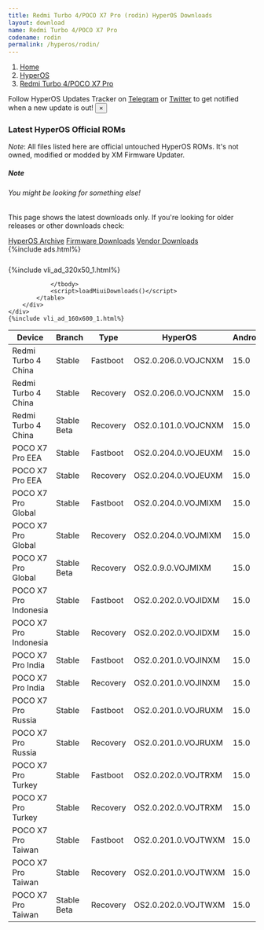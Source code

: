 ```yaml
---
title: Redmi Turbo 4/POCO X7 Pro (rodin) HyperOS Downloads
layout: download
name: Redmi Turbo 4/POCO X7 Pro
codename: rodin
permalink: /hyperos/rodin/
---
```

<nav aria-label="breadcrumb">
    <ol class="breadcrumb">
        <li class="breadcrumb-item"><a href="/">Home</a></li>
        <li class="breadcrumb-item"><a href="/hyperos/">HyperOS</a></li>
        <li class="breadcrumb-item active" aria-current="page"><a href="/hyperos/rodin/">Redmi Turbo 4/POCO X7 Pro</a></li>
    </ol>
</nav>
<div class="alert alert-primary alert-dismissible fade show" role="alert">
    Follow HyperOS Updates Tracker on <a href="https://t.me/MIUIUpdatesTracker" class="alert-link">Telegram</a>
     or <a href="https://twitter.com/MiFwUpdater" class="alert-link">Twitter</a> to get notified when a new update is out!
    <button type="button" class="close" data-dismiss="alert" aria-label="Close">
        <span aria-hidden="true">&times;</span>
    </button>
</div>

### Latest HyperOS Official ROMs
*Note*: All files listed here are official untouched HyperOS ROMs. It's not owned, modified or modded by XM Firmware Updater.
<div class="card">
  <div class="card-body">
    <h5 class="card-title">Note</h5>
    <h6 class="card-subtitle mb-2 text-muted">You might be looking for something else!</h6>
    <p class="card-text">This page shows the latest downloads only.
     If you're looking for older releases or other downloads check:</p>
    <a href="/archive/hyperos/rodin/" class="card-link">HyperOS Archive</a>
    <a href="/firmware/rodin/" class="card-link">Firmware Downloads</a>
    <a href="/vendor/rodin/" class="card-link">Vendor Downloads</a>
  </div>
</div>
{%include ads.html%}
<div class="row justify-content-center">
    <div class="col-10">
        <div class="table-responsive-md" style="margin-top: 25px;">
            {%include vli_ad_320x50_1.html%}
            <table id="miui" class="display dt-responsive nowrap compact table table-striped table-hover table-sm">
                <thead class="thead-dark">
                    <tr>
                        <th data-ref="device">Device</th>
                        <th data-ref="branch">Branch</th>
                        <th data-ref="type">Type</th>
                        <th data-ref="miui">HyperOS</th>
                        <th data-ref="android">Android</th>
                        <th data-ref="size">Size</th>
                        <th data-ref="size">Date</th>
                        <th data-ref="link">Link</th>
                    </tr>
                </thead>
                <tbody>
                <tr><td>Redmi Turbo 4 China</td><td>Stable</td><td>Fastboot</td><td>OS2.0.206.0.VOJCNXM</td><td>15.0</td><td>9.2 GB</td><td>2025-08-28</td><td><a href="/hyperos/rodin/stable/OS2.0.206.0.VOJCNXM/">Download</a></td></tr>
<tr><td>Redmi Turbo 4 China</td><td>Stable</td><td>Recovery</td><td>OS2.0.206.0.VOJCNXM</td><td>15.0</td><td>7.1 GB</td><td>2025-09-08</td><td><a href="/hyperos/rodin/stable/OS2.0.206.0.VOJCNXM/">Download</a></td></tr>
<tr><td>Redmi Turbo 4 China</td><td>Stable Beta</td><td>Recovery</td><td>OS2.0.101.0.VOJCNXM</td><td>15.0</td><td>7.1 GB</td><td>2025-01-24</td><td><a href="/hyperos/rodin/stable beta/OS2.0.101.0.VOJCNXM/">Download</a></td></tr>
<tr><td>POCO X7 Pro EEA</td><td>Stable</td><td>Fastboot</td><td>OS2.0.204.0.VOJEUXM</td><td>15.0</td><td>8.7 GB</td><td>2025-08-04</td><td><a href="/hyperos/rodin/stable/OS2.0.204.0.VOJEUXM/">Download</a></td></tr>
<tr><td>POCO X7 Pro EEA</td><td>Stable</td><td>Recovery</td><td>OS2.0.204.0.VOJEUXM</td><td>15.0</td><td>6.0 GB</td><td>2025-08-19</td><td><a href="/hyperos/rodin/stable/OS2.0.204.0.VOJEUXM/">Download</a></td></tr>
<tr><td>POCO X7 Pro Global</td><td>Stable</td><td>Fastboot</td><td>OS2.0.204.0.VOJMIXM</td><td>15.0</td><td>9.5 GB</td><td>2025-08-25</td><td><a href="/hyperos/rodin/stable/OS2.0.204.0.VOJMIXM/">Download</a></td></tr>
<tr><td>POCO X7 Pro Global</td><td>Stable</td><td>Recovery</td><td>OS2.0.204.0.VOJMIXM</td><td>15.0</td><td>6.0 GB</td><td>2025-09-03</td><td><a href="/hyperos/rodin/stable/OS2.0.204.0.VOJMIXM/">Download</a></td></tr>
<tr><td>POCO X7 Pro Global</td><td>Stable Beta</td><td>Recovery</td><td>OS2.0.9.0.VOJMIXM</td><td>15.0</td><td>5.9 GB</td><td>2025-02-05</td><td><a href="/hyperos/rodin/stable beta/OS2.0.9.0.VOJMIXM/">Download</a></td></tr>
<tr><td>POCO X7 Pro Indonesia</td><td>Stable</td><td>Fastboot</td><td>OS2.0.202.0.VOJIDXM</td><td>15.0</td><td>8.8 GB</td><td>2025-08-16</td><td><a href="/hyperos/rodin/stable/OS2.0.202.0.VOJIDXM/">Download</a></td></tr>
<tr><td>POCO X7 Pro Indonesia</td><td>Stable</td><td>Recovery</td><td>OS2.0.202.0.VOJIDXM</td><td>15.0</td><td>6.0 GB</td><td>2025-08-21</td><td><a href="/hyperos/rodin/stable/OS2.0.202.0.VOJIDXM/">Download</a></td></tr>
<tr><td>POCO X7 Pro India</td><td>Stable</td><td>Fastboot</td><td>OS2.0.201.0.VOJINXM</td><td>15.0</td><td>7.9 GB</td><td>2025-08-04</td><td><a href="/hyperos/rodin/stable/OS2.0.201.0.VOJINXM/">Download</a></td></tr>
<tr><td>POCO X7 Pro India</td><td>Stable</td><td>Recovery</td><td>OS2.0.201.0.VOJINXM</td><td>15.0</td><td>5.8 GB</td><td>2025-08-19</td><td><a href="/hyperos/rodin/stable/OS2.0.201.0.VOJINXM/">Download</a></td></tr>
<tr><td>POCO X7 Pro Russia</td><td>Stable</td><td>Fastboot</td><td>OS2.0.201.0.VOJRUXM</td><td>15.0</td><td>9.4 GB</td><td>2025-08-04</td><td><a href="/hyperos/rodin/stable/OS2.0.201.0.VOJRUXM/">Download</a></td></tr>
<tr><td>POCO X7 Pro Russia</td><td>Stable</td><td>Recovery</td><td>OS2.0.201.0.VOJRUXM</td><td>15.0</td><td>5.9 GB</td><td>2025-08-19</td><td><a href="/hyperos/rodin/stable/OS2.0.201.0.VOJRUXM/">Download</a></td></tr>
<tr><td>POCO X7 Pro Turkey</td><td>Stable</td><td>Fastboot</td><td>OS2.0.202.0.VOJTRXM</td><td>15.0</td><td>8.3 GB</td><td>2025-09-05</td><td><a href="/hyperos/rodin/stable/OS2.0.202.0.VOJTRXM/">Download</a></td></tr>
<tr><td>POCO X7 Pro Turkey</td><td>Stable</td><td>Recovery</td><td>OS2.0.202.0.VOJTRXM</td><td>15.0</td><td>6.0 GB</td><td>2025-09-24</td><td><a href="/hyperos/rodin/stable/OS2.0.202.0.VOJTRXM/">Download</a></td></tr>
<tr><td>POCO X7 Pro Taiwan</td><td>Stable</td><td>Fastboot</td><td>OS2.0.201.0.VOJTWXM</td><td>15.0</td><td>7.1 GB</td><td>2025-08-04</td><td><a href="/hyperos/rodin/stable/OS2.0.201.0.VOJTWXM/">Download</a></td></tr>
<tr><td>POCO X7 Pro Taiwan</td><td>Stable</td><td>Recovery</td><td>OS2.0.201.0.VOJTWXM</td><td>15.0</td><td>5.9 GB</td><td>2025-08-19</td><td><a href="/hyperos/rodin/stable/OS2.0.201.0.VOJTWXM/">Download</a></td></tr>
<tr><td>POCO X7 Pro Taiwan</td><td>Stable Beta</td><td>Recovery</td><td>OS2.0.202.0.VOJTWXM</td><td>15.0</td><td>5.9 GB</td><td>2025-09-20</td><td><a href="/hyperos/rodin/stable beta/OS2.0.202.0.VOJTWXM/">Download</a></td></tr>

                </tbody>
                <script>loadMiuiDownloads()</script>
            </table>
        </div>
    </div>
    {%include vli_ad_160x600_1.html%}
</div>
